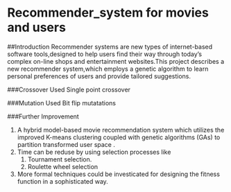 # Recommender_system for movies and users

##Introduction
Recommender systems are new types of internet-based software tools,designed to help users find their way through today’s complex on-line shops and entertainment websites.This project describes a new recommender system,which employs a genetic algorithm to learn personal preferences of users and provide tailored suggestions.

###Crossover Used
Single point crossover

###Mutation Used
Bit flip mutatations

###Further Improvement
1. A hybrid model-based movie recommendation system which utilizes the improved K-means clustering coupled with genetic algorithms (GAs) to partition transformed user space .
2. Time can be reduse by using selection processes like 
   1. Tournament selection.
   2. Roulette wheel selection
3. More formal techniques could be investicated for designing the fitness function in a sophisticated way.

